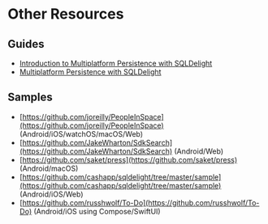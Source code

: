 # Other Resources

## Guides

- [Introduction to Multiplatform Persistence with SQLDelight](https://johnoreilly.dev/posts/sqldelight-multiplatform/)
- [Multiplatform Persistence with SQLDelight](https://gh.jdoneill.com/2020/06/29/sqldelight/)

## Samples

- [https://github.com/joreilly/PeopleInSpace](https://github.com/joreilly/PeopleInSpace) (Android/iOS/watchOS/macOS/Web)
- [https://github.com/JakeWharton/SdkSearch](https://github.com/JakeWharton/SdkSearch) (Android/Web)
- [https://github.com/saket/press](https://github.com/saket/press) (Android/macOS)
- [https://github.com/cashapp/sqldelight/tree/master/sample](https://github.com/cashapp/sqldelight/tree/master/sample) (Android/iOS/Web)
- [https://github.com/russhwolf/To-Do](https://github.com/russhwolf/To-Do) (Android/iOS using Compose/SwiftUI)
